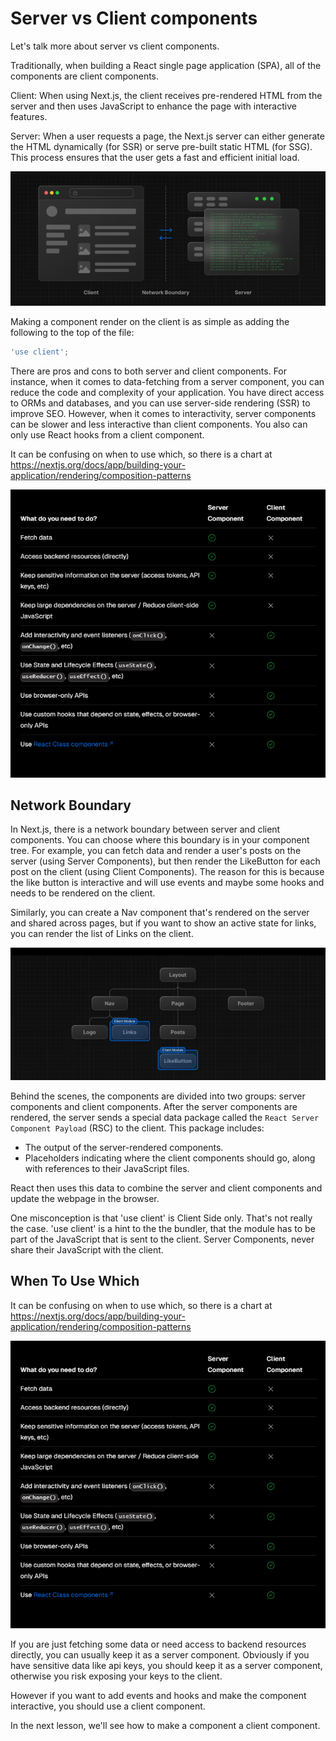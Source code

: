 # Server vs Client components

Let's talk more about server vs client components.

Traditionally, when building a React single page application (SPA), all of the components are client components.

Client: When using Next.js, the client receives pre-rendered HTML from the server and then uses JavaScript to enhance the page with interactive features. 

Server: When a user requests a page, the Next.js server can either generate the HTML dynamically (for SSR) or serve pre-built static HTML (for SSG). This process ensures that the user gets a fast and efficient initial load.

<img src="../images/server-client.png" width="600">

Making a component render on the client is as simple as adding the following to the top of the file:

```jsx
'use client';
```

There are pros and cons to both server and client components. For instance, when it comes to data-fetching from a server component, you can reduce the code and complexity of your application. You have direct access to ORMs and databases, and you can use server-side rendering (SSR) to improve SEO. However, when it comes to interactivity, server components can be slower and less interactive than client components. You also can only use React hooks from a client component.

It can be confusing on when to use which, so there is a chart at https://nextjs.org/docs/app/building-your-application/rendering/composition-patterns

<img src="../images/client-vs-server-components.png" width="600">

## Network Boundary

In Next.js, there is a network boundary between server and client components. You can choose where this boundary is in your component tree. For example, you can fetch data and render a user's posts on the server (using Server Components), but then render the LikeButton for each post on the client (using Client Components). The reason for this is because the like button is interactive and will use events and maybe some hooks and needs to be rendered on the client.

Similarly, you can create a Nav component that's rendered on the server and shared across pages, but if you want to show an active state for links, you can render the list of Links on the client.

<img src="../images/network-boundary.png" width="600">

Behind the scenes, the components are divided into two groups: server components and client components. After the server components are rendered, the server sends a special data package called the `React Server Component Payload` (RSC) to the client. This package includes:

- The output of the server-rendered components.
- Placeholders indicating where the client components should go, along with references to their JavaScript files.

React then uses this data to combine the server and client components and update the webpage in the browser.

One misconception is that 'use client' is Client Side only. That's not really the case. 'use client' is a hint to the the bundler, that the module has to be part of the JavaScript that is sent to the client. Server Components, never share their JavaScript with the client.

## When To Use Which

It can be confusing on when to use which, so there is a chart at https://nextjs.org/docs/app/building-your-application/rendering/composition-patterns

<img src="../images/client-vs-server-components.png" width="600">

If you are just fetching some data or need access to backend resources directly, you can usually keep it as a server component. Obviously if you have sensitive data like api keys, you should keep it as a server component, otherwise you risk exposing your keys to the client.

However if you want to add events and hooks and make the component interactive, you should use a client component.

In the next lesson, we'll see how to make a component a client component.
